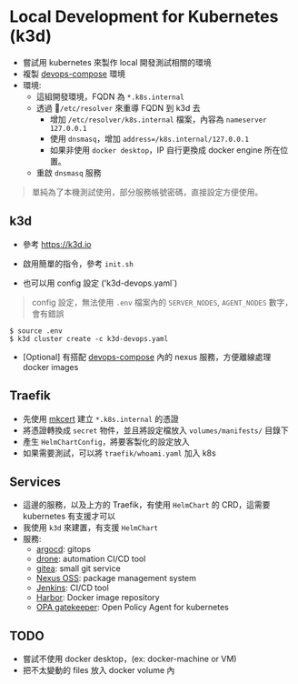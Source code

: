 # Local Development for Kubernetes (k3d)

- 嘗試用 kubernetes 來製作 local 開發測試相關的環境
- 複製 [devops-compose](https://github.com/metavige/devops-compose) 環境
- 環境:
  - 這組開發環境，FQDN 為 `*.k8s.internal`
  - 透過 `/etc/resolver` 來重導 FQDN 到 k3d 去
    - 增加 `/etc/resolver/k8s.internal` 檔案，內容為 `nameserver 127.0.0.1`
    - 使用 `dnsmasq`，增加 `address=/k8s.internal/127.0.0.1`
    - 如果非使用 `docker desktop`，IP 自行更換成 docker engine 所在位置。
  - 重啟 `dnsmasq` 服務

> 單純為了本機測試使用，部分服務帳號密碼，直接設定方便使用。

## k3d

- 參考 https://k3d.io
- 啟用簡單的指令，參考 `init.sh`

- 也可以用 config 設定 ('k3d-devops.yaml`)

> config 設定，無法使用 `.env` 檔案內的 `SERVER_NODES`, `AGENT_NODES` 數字，會有錯誤

```shell
$ source .env
$ k3d cluster create -c k3d-devops.yaml
```

- [Optional] 有搭配 [devops-compose](https://github.com/metavige/devops-compose) 內的 nexus 服務，方便離線處理 docker images

## Traefik

- 先使用 [mkcert](https://github.com/FiloSottile/mkcert) 建立 `*.k8s.internal` 的憑證
- 將憑證轉換成 `secret` 物件，並且將設定檔放入 `volumes/manifests/` 目錄下
- 產生 `HelmChartConfig`，將要客製化的設定放入
- 如果需要測試，可以將 `traefik/whoami.yaml` 加入 k8s

## Services

- 這邊的服務，以及上方的 Traefik，有使用 `HelmChart` 的 CRD，這需要 kubernetes 有支援才可以
- 我使用 `k3d` 來建置，有支援 `HelmChart`
- 服務: 
  - [argocd](https://argoproj.github.io/cd/): gitops
  - [drone](https://www.drone.io/): automation CI/CD tool
  - [gitea](https://gitea.io/): small git service
  - [Nexus OSS](https://www.sonatype.com/products/repository-oss): package management system
  - [Jenkins](https://www.jenkins.io/): CI/CD tool
  - [Harbor](https://goharbor.io/): Docker image repository
  - [OPA gatekeeper](https://github.com/open-policy-agent/gatekeeper): Open Policy Agent for kubernetes


## TODO

- 嘗試不使用 docker desktop，(ex: docker-machine or VM)
- 把不太變動的 files 放入 docker volume 內